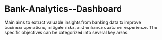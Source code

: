 # Bank-Analytics--Dashboard
Main aims to extract valuable insights from banking data to improve business operations, mitigate risks, and enhance customer experience. The specific objectives can be categorized into several key areas.
